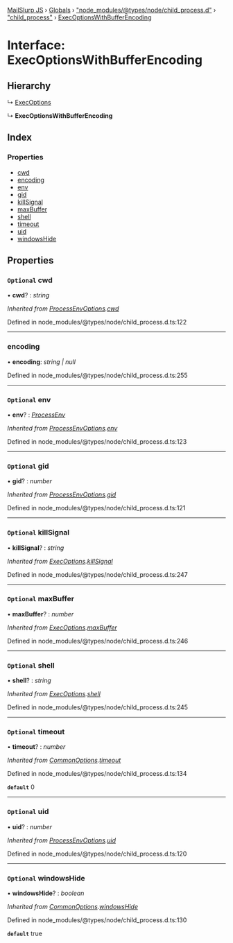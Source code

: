 [MailSlurp JS](../README.md) › [Globals](../globals.md) › ["node_modules/@types/node/child_process.d"](../modules/_node_modules__types_node_child_process_d_.md) › ["child_process"](../modules/_node_modules__types_node_child_process_d_._child_process_.md) › [ExecOptionsWithBufferEncoding](_node_modules__types_node_child_process_d_._child_process_.execoptionswithbufferencoding.md)

# Interface: ExecOptionsWithBufferEncoding

## Hierarchy

  ↳ [ExecOptions](_node_modules__types_node_child_process_d_._child_process_.execoptions.md)

  ↳ **ExecOptionsWithBufferEncoding**

## Index

### Properties

* [cwd](_node_modules__types_node_child_process_d_._child_process_.execoptionswithbufferencoding.md#optional-cwd)
* [encoding](_node_modules__types_node_child_process_d_._child_process_.execoptionswithbufferencoding.md#encoding)
* [env](_node_modules__types_node_child_process_d_._child_process_.execoptionswithbufferencoding.md#optional-env)
* [gid](_node_modules__types_node_child_process_d_._child_process_.execoptionswithbufferencoding.md#optional-gid)
* [killSignal](_node_modules__types_node_child_process_d_._child_process_.execoptionswithbufferencoding.md#optional-killsignal)
* [maxBuffer](_node_modules__types_node_child_process_d_._child_process_.execoptionswithbufferencoding.md#optional-maxbuffer)
* [shell](_node_modules__types_node_child_process_d_._child_process_.execoptionswithbufferencoding.md#optional-shell)
* [timeout](_node_modules__types_node_child_process_d_._child_process_.execoptionswithbufferencoding.md#optional-timeout)
* [uid](_node_modules__types_node_child_process_d_._child_process_.execoptionswithbufferencoding.md#optional-uid)
* [windowsHide](_node_modules__types_node_child_process_d_._child_process_.execoptionswithbufferencoding.md#optional-windowshide)

## Properties

### `Optional` cwd

• **cwd**? : *string*

*Inherited from [ProcessEnvOptions](_node_modules__types_node_child_process_d_._child_process_.processenvoptions.md).[cwd](_node_modules__types_node_child_process_d_._child_process_.processenvoptions.md#optional-cwd)*

Defined in node_modules/@types/node/child_process.d.ts:122

___

###  encoding

• **encoding**: *string | null*

Defined in node_modules/@types/node/child_process.d.ts:255

___

### `Optional` env

• **env**? : *[ProcessEnv](_node_modules__types_node_globals_d_.nodejs.processenv.md)*

*Inherited from [ProcessEnvOptions](_node_modules__types_node_child_process_d_._child_process_.processenvoptions.md).[env](_node_modules__types_node_child_process_d_._child_process_.processenvoptions.md#optional-env)*

Defined in node_modules/@types/node/child_process.d.ts:123

___

### `Optional` gid

• **gid**? : *number*

*Inherited from [ProcessEnvOptions](_node_modules__types_node_child_process_d_._child_process_.processenvoptions.md).[gid](_node_modules__types_node_child_process_d_._child_process_.processenvoptions.md#optional-gid)*

Defined in node_modules/@types/node/child_process.d.ts:121

___

### `Optional` killSignal

• **killSignal**? : *string*

*Inherited from [ExecOptions](_node_modules__types_node_child_process_d_._child_process_.execoptions.md).[killSignal](_node_modules__types_node_child_process_d_._child_process_.execoptions.md#optional-killsignal)*

Defined in node_modules/@types/node/child_process.d.ts:247

___

### `Optional` maxBuffer

• **maxBuffer**? : *number*

*Inherited from [ExecOptions](_node_modules__types_node_child_process_d_._child_process_.execoptions.md).[maxBuffer](_node_modules__types_node_child_process_d_._child_process_.execoptions.md#optional-maxbuffer)*

Defined in node_modules/@types/node/child_process.d.ts:246

___

### `Optional` shell

• **shell**? : *string*

*Inherited from [ExecOptions](_node_modules__types_node_child_process_d_._child_process_.execoptions.md).[shell](_node_modules__types_node_child_process_d_._child_process_.execoptions.md#optional-shell)*

Defined in node_modules/@types/node/child_process.d.ts:245

___

### `Optional` timeout

• **timeout**? : *number*

*Inherited from [CommonOptions](_node_modules__types_node_child_process_d_._child_process_.commonoptions.md).[timeout](_node_modules__types_node_child_process_d_._child_process_.commonoptions.md#optional-timeout)*

Defined in node_modules/@types/node/child_process.d.ts:134

**`default`** 0

___

### `Optional` uid

• **uid**? : *number*

*Inherited from [ProcessEnvOptions](_node_modules__types_node_child_process_d_._child_process_.processenvoptions.md).[uid](_node_modules__types_node_child_process_d_._child_process_.processenvoptions.md#optional-uid)*

Defined in node_modules/@types/node/child_process.d.ts:120

___

### `Optional` windowsHide

• **windowsHide**? : *boolean*

*Inherited from [CommonOptions](_node_modules__types_node_child_process_d_._child_process_.commonoptions.md).[windowsHide](_node_modules__types_node_child_process_d_._child_process_.commonoptions.md#optional-windowshide)*

Defined in node_modules/@types/node/child_process.d.ts:130

**`default`** true

